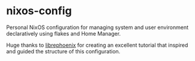 # nixos-config

Personal NixOS configuration for managing system and user environment declaratively using flakes and Home Manager.

Huge thanks to [librephoenix](https://github.com/librephoenix) for creating an excellent tutorial that inspired and guided the structure of this configuration.

